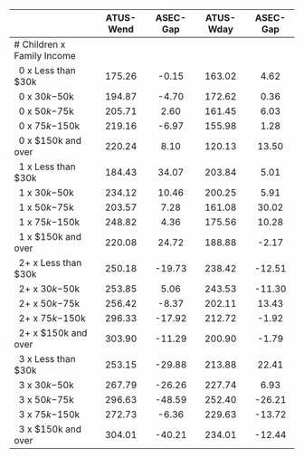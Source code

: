 
|                      |    ATUS-Wend |     ASEC-Gap |    ATUS-Wday |     ASEC-Gap |
| -------------------- | :----------: | :----------: | :----------: | :----------: |
| # Children x Family Income |              |              |              |              |
| &nbsp;&nbsp;0 x Less than $30k |       175.26 |        -0.15 |       163.02 |         4.62 |
| &nbsp;&nbsp;0 x $30k-$50k |       194.87 |        -4.70 |       172.62 |         0.36 |
| &nbsp;&nbsp;0 x $50k-$75k |       205.71 |         2.60 |       161.45 |         6.03 |
| &nbsp;&nbsp;0 x $75k-$150k |       219.16 |        -6.97 |       155.98 |         1.28 |
| &nbsp;&nbsp;0 x $150k and over |       220.24 |         8.10 |       120.13 |        13.50 |
| &nbsp;&nbsp;1 x Less than $30k |       184.43 |        34.07 |       203.84 |         5.01 |
| &nbsp;&nbsp;1 x $30k-$50k |       234.12 |        10.46 |       200.25 |         5.91 |
| &nbsp;&nbsp;1 x $50k-$75k |       203.57 |         7.28 |       161.08 |        30.02 |
| &nbsp;&nbsp;1 x $75k-$150k |       248.82 |         4.36 |       175.56 |        10.28 |
| &nbsp;&nbsp;1 x $150k and over |       220.08 |        24.72 |       188.88 |        -2.17 |
| &nbsp;&nbsp;2+ x Less than $30k |       250.18 |       -19.73 |       238.42 |       -12.51 |
| &nbsp;&nbsp;2+ x $30k-$50k |       253.85 |         5.06 |       243.53 |       -11.30 |
| &nbsp;&nbsp;2+ x $50k-$75k |       256.42 |        -8.37 |       202.11 |        13.43 |
| &nbsp;&nbsp;2+ x $75k-$150k |       296.33 |       -17.92 |       212.72 |        -1.92 |
| &nbsp;&nbsp;2+ x $150k and over |       303.90 |       -11.29 |       200.90 |        -1.79 |
| &nbsp;&nbsp;3 x Less than $30k |       253.15 |       -29.88 |       213.88 |        22.41 |
| &nbsp;&nbsp;3 x $30k-$50k |       267.79 |       -26.26 |       227.74 |         6.93 |
| &nbsp;&nbsp;3 x $50k-$75k |       296.63 |       -48.59 |       252.40 |       -26.21 |
| &nbsp;&nbsp;3 x $75k-$150k |       272.73 |        -6.36 |       229.63 |       -13.72 |
| &nbsp;&nbsp;3 x $150k and over |       304.01 |       -40.21 |       234.01 |       -12.44 |

